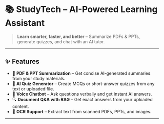 # 📚 StudyTech – AI-Powered Learning Assistant

> **Learn smarter, faster, and better** – Summarize PDFs & PPTs, generate quizzes, and chat with an AI tutor.

---

## ✨ Features

- 📄 **PDF & PPT Summarization** – Get concise AI-generated summaries from your study materials.
- 📝 **AI Quiz Generator** – Create MCQs or short-answer quizzes from any text or uploaded file.
- 🎤 **Voice Chatbot** – Ask questions verbally and get instant AI answers.
- 🔍 **Document Q&A with RAG** – Get exact answers from your uploaded content.
- 📂 **OCR Support** – Extract text from scanned PDFs, PPTs, and images.

---


